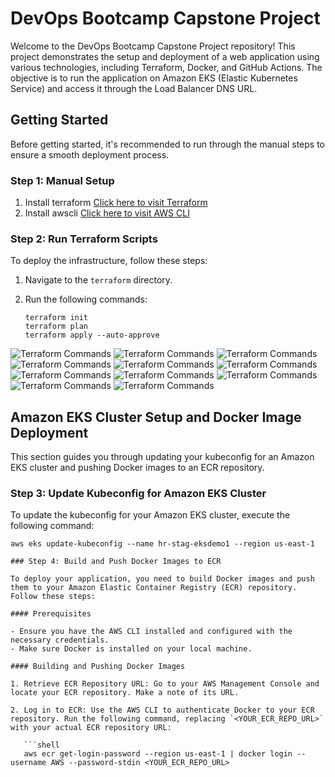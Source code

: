 # DevOps Bootcamp Capstone Project

Welcome to the DevOps Bootcamp Capstone Project repository! This project demonstrates the setup and deployment of a web application using various technologies, including Terraform, Docker, and GitHub Actions. The objective is to run the application on Amazon EKS (Elastic Kubernetes Service) and access it through the Load Balancer DNS URL.

## Getting Started

Before getting started, it's recommended to run through the manual steps to ensure a smooth deployment process.

### Step 1: Manual Setup

1. Install terraform [Click here to visit Terraform](https://developer.hashicorp.com/terraform/tutorials/aws-get-started/install-cli)
2. Install awscli [Click here to visit AWS CLI](https://docs.aws.amazon.com/cli/latest/userguide/getting-started-install.html)

### Step 2: Run Terraform Scripts

To deploy the infrastructure, follow these steps:

1. Navigate to the `terraform` directory.
2. Run the following commands:

   ```shell
   terraform init
   terraform plan
   terraform apply --auto-approve
![Terraform Commands](screenshots/vpc.PNG)
![Terraform Commands](screenshots/BASTION_HOST.PNG)
![Terraform Commands](screenshots/cluster.PNG)
![Terraform Commands](screenshots/ECR.PNG)
![Terraform Commands](screenshots/EIP.PNG)
![Terraform Commands](screenshots/internet_gateway.PNG)
![Terraform Commands](screenshots/LOADBALANCERS.PNG)
![Terraform Commands](screenshots/NAT.PNG)
![Terraform Commands](screenshots/node_group.PNG)
![Terraform Commands](screenshots/security_groups.PNG)
![Terraform Commands](screenshots/subnet.PNG)

## Amazon EKS Cluster Setup and Docker Image Deployment

This section guides you through updating your kubeconfig for an Amazon EKS cluster and pushing Docker images to an ECR repository.

### Step 3: Update Kubeconfig for Amazon EKS Cluster

To update the kubeconfig for your Amazon EKS cluster, execute the following command:

```shell
aws eks update-kubeconfig --name hr-stag-eksdemo1 --region us-east-1

### Step 4: Build and Push Docker Images to ECR

To deploy your application, you need to build Docker images and push them to your Amazon Elastic Container Registry (ECR) repository. Follow these steps:

#### Prerequisites

- Ensure you have the AWS CLI installed and configured with the necessary credentials.
- Make sure Docker is installed on your local machine.

#### Building and Pushing Docker Images

1. Retrieve ECR Repository URL: Go to your AWS Management Console and locate your ECR repository. Make a note of its URL.

2. Log in to ECR: Use the AWS CLI to authenticate Docker to your ECR repository. Run the following command, replacing `<YOUR_ECR_REPO_URL>` with your actual ECR repository URL:

   ```shell
   aws ecr get-login-password --region us-east-1 | docker login --username AWS --password-stdin <YOUR_ECR_REPO_URL>

